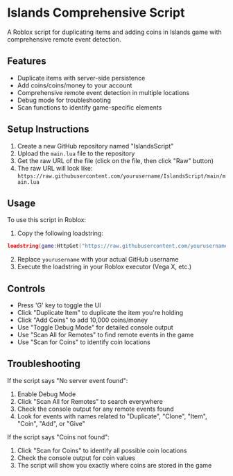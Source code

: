 # Islands Comprehensive Script

A Roblox script for duplicating items and adding coins in Islands game with comprehensive remote event detection.

## Features

- Duplicate items with server-side persistence
- Add coins/coins/money to your account
- Comprehensive remote event detection in multiple locations
- Debug mode for troubleshooting
- Scan functions to identify game-specific elements

## Setup Instructions

1. Create a new GitHub repository named "IslandsScript"
2. Upload the `main.lua` file to the repository
3. Get the raw URL of the file (click on the file, then click "Raw" button)
4. The raw URL will look like: `https://raw.githubusercontent.com/yourusername/IslandsScript/main/main.lua`

## Usage

To use this script in Roblox:

1. Copy the following loadstring:
```lua
loadstring(game:HttpGet("https://raw.githubusercontent.com/yourusername/IslandsScript/main/main.lua"))()
```

2. Replace `yourusername` with your actual GitHub username
3. Execute the loadstring in your Roblox executor (Vega X, etc.)

## Controls

- Press 'G' key to toggle the UI
- Click "Duplicate Item" to duplicate the item you're holding
- Click "Add Coins" to add 10,000 coins/money
- Use "Toggle Debug Mode" for detailed console output
- Use "Scan All for Remotes" to find remote events in the game
- Use "Scan for Coins" to identify coin locations

## Troubleshooting

If the script says "No server event found":
1. Enable Debug Mode
2. Click "Scan All for Remotes" to search everywhere
3. Check the console output for any remote events found
4. Look for events with names related to "Duplicate", "Clone", "Item", "Coin", "Add", or "Give"

If the script says "Coins not found":
1. Click "Scan for Coins" to identify all possible coin locations
2. Check the console output for coin values
3. The script will show you exactly where coins are stored in the game
